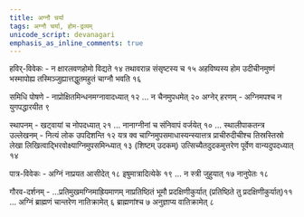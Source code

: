 ```yaml
---
title: अग्नौ चर्या
tags: अग्नौ चर्या, होम-द्रव्यम्
unicode_script: devanagari
emphasis_as_inline_comments: true
---
```

हविर्-विवेकः - न क्षारलवणहोमो विद्यते १४ तथावरान्न संसृष्टस्य च १५ अहविष्यस्य होम उदीचीनमुष्णं भस्मापोह्य तस्मिञ्जुह्यात्तद्धुतमहुतं चाग्नौ भवति १६

समिधि पोषणे -  नाप्रोक्षितमिन्धनमग्नावादध्यात् १२ … न चैनमुपधमेत् २०
अग्नेर् हरणम् - अग्निमपश्च न युगपद्धारयीत ९ 

स्थापनम् - खट्वायां च नोपदध्यात् २१ … नानाग्नीनां च संनिवापं वर्जयेत् १० … 
स्थालीपाकतन्त्र उल्लेखनम् - नित्यं लोक उपदिशन्ति १२ यत्र क्व चाग्निमुपसमाधास्यन्स्यात्तत्र प्राचीरुदीचीश्च तिस्रस्तिस्रो लेखा लिखित्वाद्भिरवोक्ष्याग्निमुपसमिन्ध्यात् १३ (शिष्टम् उदकम्) उत्सिच्यैतदुदकमुत्तरेण पूर्वेण वान्यदुपदध्यात् १४


पात्र-विवेकः - अग्निं नाप्रयत आसीदेत् १८ इषुमात्रादित्येके १९ … न स्त्री जुहुयात् १७ नानुपेतः १८ 

गौरव-दर्शनम् -  …प्रतिमुखमग्निमाह्रियमाणम् नाप्रतिष्ठितं भूमौ प्रदक्षिणीकुर्यात्  (प्रतिष्ठिते तु प्रदक्षिणीकुर्यात्)११ … अग्निं ब्राह्मणं चान्तरेण नातिक्रामेत् ६ ब्राह्मणांश्च ७ अनुज्ञाप्य वातिक्रामेत् ८ 